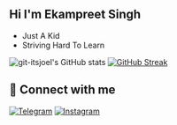 ## Hi I'm Ekampreet Singh
   
- Just A Kid 
- Striving Hard To Learn



![git-itsjoel's GitHub stats](https://github-readme-stats.vercel.app/api?username=GamingBeast&theme=nightowl&show_icons=true)
[![GitHub Streak](https://github-readme-streak-stats.herokuapp.com?user=GamingBeast1&theme=neon-dark&hide_border=true&date_format=M%20j%5B%2C%20Y%5D)](https://git.io/streak-stats)
## 🔗 Connect with me

<!-- png icons from https://iconscout.com/ --> 
<a href="https://t.me/Ek4mpreetSingh"><img alt="Telegram" src="https://img.shields.io/badge/Ekampreet-2CA5E0?style=for-the-badge&logo=telegram&logoColor=white"/></a>
<a href="https://www.instagram.com/ig. Ekampreet.singh_16" target="_blank"><img alt="Instagram" src="https://img.shields.io/badge/Ekampreet-%23E4405F.svg?&style=for-the-badge&logo=Instagram&logoColor=white"/></a>

</br>
